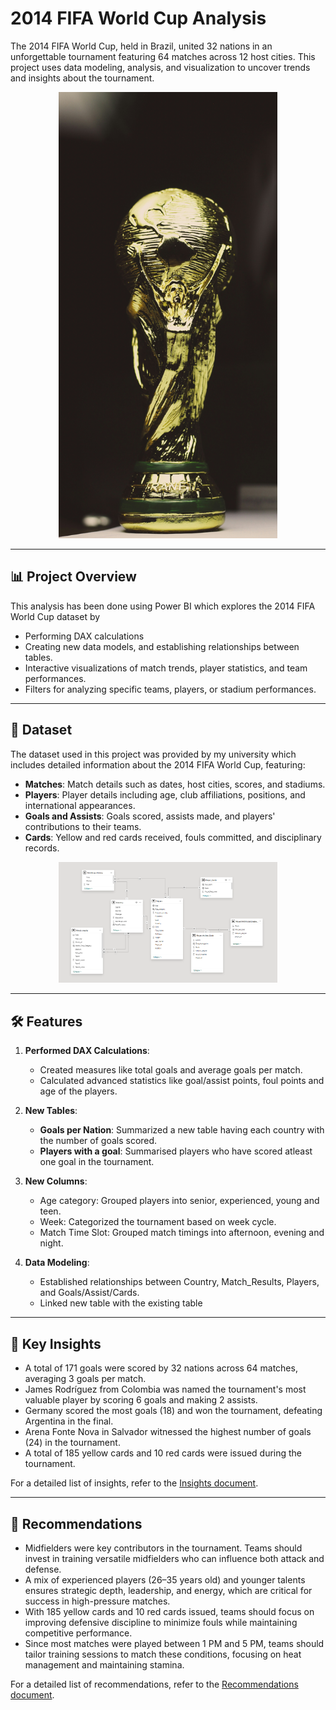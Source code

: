 # 2014 FIFA World Cup Analysis

The 2014 FIFA World Cup, held in Brazil, united 32 nations in an unforgettable tournament featuring 64 matches across 12 host cities. 
This project uses data modeling, analysis, and visualization to uncover trends and insights about the tournament.
<p align="center">
<img src="logo.jpg" alt="Logo" width="350">


---

## 📊 **Project Overview**

This analysis has been done using Power BI which explores the 2014 FIFA World Cup dataset by 
- Performing DAX calculations
- Creating new data models, and establishing relationships between tables.
- Interactive visualizations of match trends, player statistics, and team performances.
- Filters for analyzing specific teams, players, or stadium performances.

---

## 📂 **Dataset**
The dataset used in this project was provided by my university which includes detailed information about the 2014 FIFA World Cup, featuring:
- **Matches**: Match details such as dates, host cities, scores, and stadiums.
- **Players**: Player details including age, club affiliations, positions, and international appearances.
- **Goals and Assists**: Goals scored, assists made, and players' contributions to their teams.
- **Cards**: Yellow and red cards received, fouls committed, and disciplinary records.
<p align="center">
<img src="Data Modelling.png" alt="Logo" width="350">

---

## 🛠️ **Features**
1. **Performed DAX Calculations**:
   - Created measures like total goals and average goals per match.
   - Calculated advanced statistics like goal/assist points, foul points and age of the players.

2. **New Tables**:
   - **Goals per Nation**: Summarized a new table having each country with the number of goals scored.
   - **Players with a goal**: Summarised players who have scored atleast one goal in the tournament.

4. **New Columns**:
   - Age category: Grouped players into senior, experienced, young and teen.
   - Week: Categorized the tournament based on week cycle.
   - Match Time Slot: Grouped match timings into afternoon, evening and night.

5. **Data Modeling**:
   - Established relationships between Country, Match_Results, Players, and Goals/Assist/Cards.
   - Linked new table with the existing table

---

## 🚀 **Key Insights**

- A total of 171 goals were scored by 32 nations across 64 matches, averaging 3 goals per match.
- James Rodríguez from Colombia was named the tournament's most valuable player by scoring 6 goals and making 2 assists.
- Germany scored the most goals (18) and won the tournament, defeating Argentina in the final.
- Arena Fonte Nova in Salvador witnessed the highest number of goals (24) in the tournament.
- A total of 185 yellow cards and 10 red cards were issued during the tournament.

For a detailed list of insights, refer to the [Insights document](./Insights.md).

---

## 📌 **Recommendations**

- Midfielders were key contributors in the tournament. Teams should invest in training versatile midfielders who can influence both attack and defense.
- A mix of experienced players (26–35 years old) and younger talents ensures strategic depth, leadership, and energy, which are critical for success in high-pressure matches.
- With 185 yellow cards and 10 red cards issued, teams should focus on improving defensive discipline to minimize fouls while maintaining competitive performance.
- Since most matches were played between 1 PM and 5 PM, teams should tailor training sessions to match these conditions, focusing on heat management and maintaining stamina.

For a detailed list of recommendations, refer to the [Recommendations document](./Recommendations.md).
